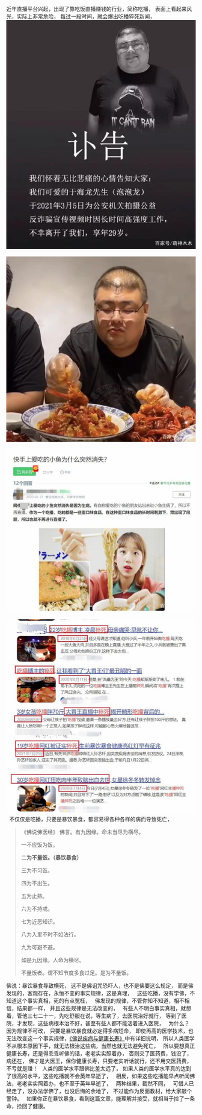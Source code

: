 近年直播平台兴起，出现了靠吃饭直播赚钱的行业，简称吃播，
表面上看起来风光，实际上非常危险，
每过一段时间，就会爆出吃播猝死新闻，
![](images/caef76094b36acaf22b1700a1067a61800e99c3d.jpeg)
&nbsp;
![](images/54fbb2fb43166d2263f06046dab739ff9252d2fd.jpeg)
&nbsp;
![](images/fc1f4134970a304e75e60c7b4c5c978ecb175c83.jpeg)
&nbsp;
![](images/c2cec3fdfc03924502affeb7180094ca7c1e2588.jpeg)
&nbsp;
不仅仅是吃播，只要是暴饮暴食，都容易得各种各样的病而导致死亡，

> 《佛说佛医经》
> 佛言。有九因缘。命未当尽为横尽。
> 
> 一不应饭为饭。
> 
> 二**为不量饭。（暴饮暴食）**
> 
> 三为不习饭。
> 
> 四为不出生。
> 
> 五为止熟。
> 
> 六为不持戒。
> 
> 七为近恶知识。
> 
> 八为入里不时不如法行。
> 
> 九为可避不避。
> 
> 如是九因缘。人命为横尽。
> 
> 不量饭者。谓不知节度多食过足。是为不量饭。

佛说：暴饮暴食导致横死，
这不是佛诅咒恐吓人，也不是佛要这么规定，
而是佛发现的，客观存在，永恒不变的事实规律，这是真理，
&nbsp;
这些吃播，没有学佛，不知道这个事实真相，死的有点冤枉，
&nbsp;
佛发现的规律，不管你知不知道，相不相信，结果都一样，
并且这些规律是无法改变的，
&nbsp;
有些人不明白事实真相，就想着，管他三七二十一，先吃舒服在说，等生病了，去医院治好就行，
等到了医院，才发现，这些病根本治不好，甚至有些人都不能活着进入医院，
&nbsp;
为什么？
&nbsp;
因为规律不可改，
只要是暴饮暴食就必定得多病短命，
即使再高的医学技术，也无法改变这一个事实规律，[《佛说疾病与健康长寿》](https://7qrbxke2v5.k.topthink.com/@ogr85b1re1/mulu.html)中有详细说明，
所以人类医学不从根本原因下手，就无法根治这些病，当然也就无法避免死亡，
&nbsp;
所以要想真正健康长寿，还是得乖乖听佛的话，老老实实照着办，
否则交了医药费，钱没了，病还在，
佛才是大医王，保你健康长寿，只要老实听话就行，还不用交医药费，不亏就是赚！
&nbsp;
人类的医学水平跟佛比差太远了，
如果人类的医学水平真的达到了很高的水平，这些吃播就不会英年早逝了，
&nbsp;
相反，如果这些吃播能早点听闻佛法，老老实实照着办，也不至于英年早逝了，
&nbsp;
两种结果，截然不同，
&nbsp;
可惜人已经走了，没办法学佛了，也没后悔的余地了，
不过能作为反面教材，给大家敲个警钟。
&nbsp;
如果你正在暴饮暴食，看到这篇文章，能理解并接受，就相当于捡了一条命，捡回了健康。



